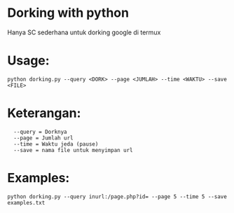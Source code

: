 # Dorking with python 
Hanya SC sederhana untuk dorking google di termux
# Usage:
```
python dorking.py --query <DORK> --page <JUMLAH> --time <WAKTU> --save <FILE>
```
# Keterangan:
```
  --query = Dorknya
  --page = Jumlah url
  --time = Waktu jeda (pause)
  --save = nama file untuk menyimpan url
```
# Examples:
```
python dorking.py --query inurl:/page.php?id= --page 5 --time 5 --save examples.txt
```
